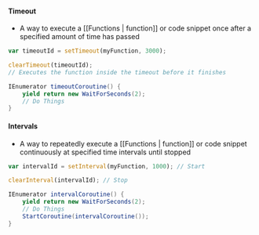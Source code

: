 #### Timeout
- A way to execute a [[Functions | function]] or code snippet once after a specified amount of time has passed

```js
var timeoutId = setTimeout(myFunction, 3000);

clearTimeout(timeoutId); 
// Executes the function inside the timeout before it finishes
```

```c#
IEnumerator timeoutCoroutine() {
	yield return new WaitForSeconds(2);
	// Do Things
}
```

#### Intervals
- A way to repeatedly execute a [[Functions | function]] or code snippet continuously at specified time intervals until stopped

```js
var intervalId = setInterval(myFunction, 1000); // Start

clearInterval(intervalId); // Stop
```

```c#
IEnumerator intervalCoroutine() {
	yield return new WaitForSeconds(2);
	// Do Things
	StartCoroutine(intervalCoroutine());
}
```